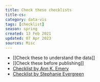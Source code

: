 ```yaml
---
title: Check these checklists
title-cs: 
category: data-vis
tags: [checklist]
season: spring
created: 13 Feb 2021
updated: 07 Apr 2023
sources: Misc
---
```


- [[Check these to understand the data]]
- [[Check these before publishing]]
- [Checklist by Ann K. Emery](https://depictdatastudio.com/data-visualization-design-process-step-by-step-guide-for-beginners/)
- [Checklist by Stephanie Evergreen](../../assets/files/Checklist.pdf)